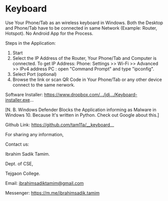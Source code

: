 # __Keyboard__

Use Your Phone/Tab as an wireless keyboard in Windows. Both the Desktop and Phone/Tab have to be connected in same Network (Example: Router, Hotspot).
No Android App for the Process.

Steps in the Application:
1. Start
2. Select the IP Address of the Router, Your Phone/Tab and Computer is connected.
    To get IP Address: 
           Phone: Settings >> Wi-Fi >> Advanced >> IPv4 address
           PC : open "Command Prompt" and type "ipconfig".
3. Select Port (optional)
4. Browse the link or scan QR Code in Your Phone/Tab or any other device connect to the same nerwork.

Software Installer:
https://www.dropbox.com/.../jdj.../Keyboard-installer.exe...

[N. B. Windows Defender Blocks the Application informing as Malware in Windows 10. Because It's written in Python. Check out Google about this.]

Github Link: https://github.com/tam11a/__keyboard__

For sharing any information,

Contact us:

Ibrahim Sadik Tamim.

Dept. of CSE,

Tejgaon College.

Email: ibrahimsadiktamim@gmail.com

Messenger: https://m.me/ibrahimsadik.tamim
